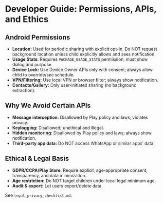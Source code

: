 # Developer Guide: Permissions, APIs, and Ethics

## Android Permissions

- **Location:** Used for periodic sharing with explicit opt-in. Do NOT request background location unless child explicitly allows and sees notification.
- **Usage Stats:** Requires `PACKAGE_USAGE_STATS` permission; must show dialog and purpose.
- **Device Lock:** Use Device Owner APIs only with consent; always allow child to override/see schedule.
- **VPN/Filtering:** Use local VPN or browser filter; always show notification.
- **Contacts/Gallery:** Only user-initiated sharing (no background extraction).

## Why We Avoid Certain APIs

- **Message interception:** Disallowed by Play policy and laws; violates privacy.
- **Keylogging:** Disallowed; unethical and illegal.
- **Hidden monitoring:** Disallowed by Play policy and laws; always show notification.
- **Third-party app data:** Do NOT access WhatsApp or similar apps’ data.

## Ethical & Legal Basis

- **GDPR/CCPA/Play Store:** Require explicit, age-appropriate consent, transparency, and data minimization.
- **Age restriction:** Do NOT target children under local legal minimum age.
- **Audit & export:** Let users export/delete data.

See `legal_privacy_checklist.md`.